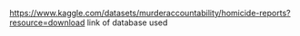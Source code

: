 https://www.kaggle.com/datasets/murderaccountability/homicide-reports?resource=download link of database used
